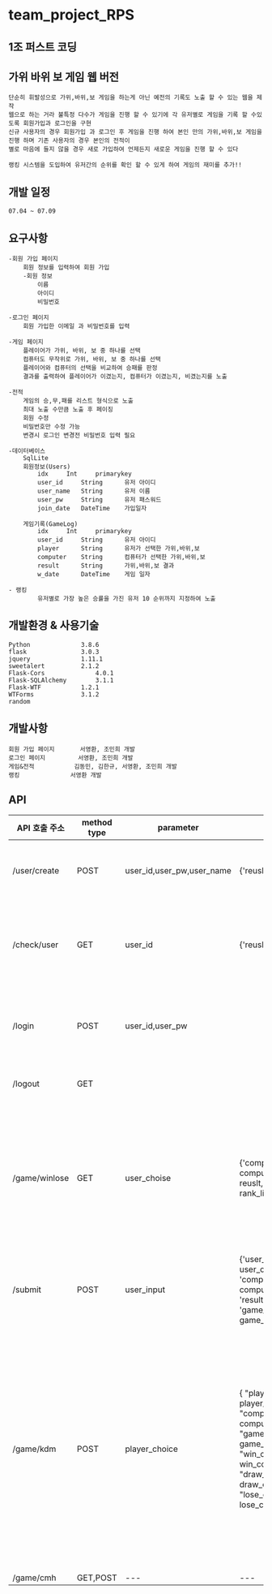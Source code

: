 # team_project_RPS
## 1조 퍼스트 코딩

## 가위 바위 보 게임 웹 버전

	단순히 휘발성으로 가위,바위,보 게임을 하는게 아닌 예전의 기록도 노출 할 수 있는 웹을 제작
 	웹으로 하는 거라 불특정 다수가 게임을 진행 할 수 있기에 각 유저별로 게임을 기록 할 수있도록 회원가입과 로그인을 구현
  	신규 사용자의 경우 회원가입 과 로그인 후 게임을 진행 하여 본인 만의 가위,바위,보 게임을 진행 하며 기존 사용자의 경우 본인의 전적이
   	별로 마음에 들지 않을 경우 새로 가입하여 언제든지 새로운 게임을 진행 할 수 있다

	랭킹 시스템을 도입하여 유저간의 순위를 확인 할 수 있게 하여 게임의 재미를 추가!!
     
## 개발 일정

	07.04 ~ 07.09
 
## 요구사항

	-회원 가입 페이지
 		회원 정보를 입력하여 회원 가입
		-회원 정보
			이름
			아이디
			비밀번호

	-로그인 페이지
		회원 가입한 이메일 과 비밀번호를 입력

	-게임 페이지
		플레이어가 가위, 바위, 보 중 하나를 선택
		컴퓨터도 무작위로 가위, 바위, 보 중 하나를 선택
		플레이어와 컴퓨터의 선택을 비교하여 승패를 판정
		결과를 출력하여 플레이어가 이겼는지, 컴퓨터가 이겼는지, 비겼는지를 노출

	-전적
		게임의 승,무,패를 리스트 형식으로 노출
		최대 노출 수만큼 노출 후 페이징
		회원 수정
		비밀번호만 수정 가능
		변경시 로그인 변경전 비밀번호 입력 필요
	
	-데이터베이스
 		SqlLite
		회원정보(Users)
			idx		Int		primarykey
			user_id		String		유저 아이디
			user_name	String		유저 이름
			user_pw		String		유저 패스워드
			join_date	DateTime	가입일자
   
		게임기록(GameLog)
			idx		Int		primarykey
			user_id		String		유저 아이디
			player		String		유저가 선택한 가위,바위,보
			computer	String		컴퓨터가 선택한 가위,바위,보
			result		String		가위,바위,보 결과
			w_date		DateTime	게임 일자
   
   	- 랭킹
    		유저별로 가장 높은 승률을 가진 유저 10 순위까지 지정하여 노출

## 개발환경 & 사용기술

	Python 				3.8.6
	flask				3.0.3
	jquery 				1.11.1
	sweetalert 			2.1.2
	Flask-Cors         		4.0.1
	Flask-SQLAlchemy		3.1.1
	Flask-WTF			1.2.1
 	WTForms				3.1.2
	random

## 개발사항

	회원 가입 페이지 		서영환, 조민희 개발 
	로그인 페이지			서영환, 조민희 개발 
	게임&전적			김동민, 김한규, 서영환, 조민희 개발
 	랭킹 				서영환 개발


## API
|API 호출 주소|method type|parameter|return|설명|
|---|---|---|---|------|
|/user/create|POST|user_id,user_pw,user_name|{'reuslt': result}|result: 'fail' & 'sussece' 회원가입 요청하여 회원이 등록되면 sussece  등록이 실패되면 fail를 리턴|
|/check/user|GET|user_id|{'reuslt': result}|result: 'fail' & 'sussece' 회원 가입시 중복된 user_id를 확인 하여 중복 된 아이디가 있으면 fail를 중복된 아이디가 없으면 sussece를 리턴|
|/login|POST|user_id,user_pw||로그인에 성공하면 서버에서 해당 유저의 세션을 생성 후 게임화면으로 이동 아니라면 로그인 페이지 그대로 새로고침|
|/logout|GET|||로그인 세션 값을 파기 후 로그인 페이지로 이동|
|/game/winlose|GET|user_choise|{'computer': computer, 'result': reuslt, 'rank': rank_list}|유저가 선택한 user_choise(가위,바위,보)를 확인하여 컴퓨터가 선택한 computer(가위,바위,보)를 비교하여 그 결과 값을 데이터베이스에 저장 후 computer가 선택한 (가위,바위,보)와 결과값과 함께 랭킹 정보를 담은 rank를 리턴|
|/submit|POST|user_input|{'user_choice': user_choice, 'computer_choice': computer_choice, 'result': result, 'game_results': game_results }||유저가 선택한 user_input(1:가위,2:바위,3:보)와 컴퓨터가 선택한 computer_choice(가위,바위,보)를 비교하여 그 결과 값을 데이터베이스에 저장 후 유저가 선택한 user_choice(가위,바위,보) computer가 선택한 computer_choice(가위,바위,보)와 결과값과 해당 유저 최근 전적 10개를 담은 game_results 값을 리턴 |
|/game/kdm|POST|player_choice|{ "player_choice": player_choice, "computer_choice": computer_choice, "game_win_lose": game_win_lose, "win_count": win_count, "draw_count": draw_count, "lose_count": lose_count }|유저가 선택한 player_choice('가위', '바위', '보') 와 컴퓨터가 선택한 computer_choice(가위,바위,보)를 비교하여 그 결과 값 game_win_lose 을 데이터베이스에 저장 후 현재 유저가 선택한 값(player_choice)과 컴퓨터가 선택한값(computer_choice), 결과 값(game_win_lose), 유저 전체 승(win_count), 무(draw_count), 패(lose_count) 데이틀 리턴|
|/game/cmh|GET,POST|---|---|------|
